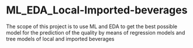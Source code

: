 # ML_EDA_Local-Imported-beverages
The scope of this project is to use ML and EDA to get the best possible model for the prediction of the quality by means of regression models and tree models of local and imported beverages
